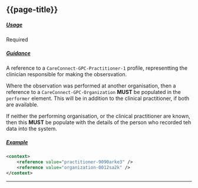 ## {{page-title}}

<h5><ins>Usage</ins></h5>

<span class="mro-circle required" title="Required"></span> Required

<h5><ins>Guidance</ins></h5>

A reference to a `CareConnect-GPC-Practitioner-1` profile, representting the clinician responsible for making the obsersvation.

Where the observation was performed at another organisation, then a reference to a `CareConnect-GPC-Organization` **MUST** be populated in the `performer` element. This will be in addition to the clinical practitioner, if both are available.

If neither the performing organisation, or the clinical practitioner are known, then this **MUST** be populate with the details of the person who recorded teh data into the system.

<h5><ins>Example</ins></h5>

```xml
<context>
    <reference value="practitioner-9090arke3" />
    <reference value="organization-0012sa2k" />
</context>
```

---